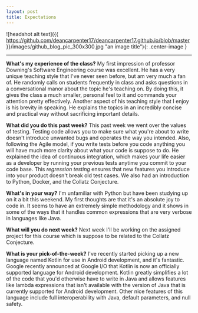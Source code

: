 ```yaml
---
layout: post
title: Expectations
---
```


![headshot alt text]({{ https://github.com/deancarpenter17/deancarpenter17.github.io/blob/master }}/images/github_blog_pic_300x300.jpg "an image title"){: .center-image }

****  

 **What's my experience of the class?** My first impression of professor Downing's Software Engineering course was excellent. He has a very unique teaching style that I've never seen before, but am very much a fan of. He randomly calls on students frequently in class and asks questions in a conversational manor about the topic he's teaching on. By doing this, it gives the class a much smaller, personal feel to it and commands your attention pretty effectively. Another aspect of his teaching style that I enjoy is his brevity in speaking. He explains the topics in an incredibly concise and practical way without sacrificing important details.
 
 **What did you do this past week?** This past week we went over the values of testing. Testing code allows you to make sure what you're about to write doesn't introduce unwanted bugs and operates the way you intended. Also, following the Agile model, if you write tests before you code anything you will have much more clarity about what your code is suppose to do. He explained the idea of continuous integration, which makes your life easier as a developer by running your previous tests anytime you commit to your code base. This _regression testing_ ensures that new features you introduce into your product doesn't break old test cases. We also had an introduction to Python, Docker, and the Collatz Conjecture.
 
 **What's in your way?** I'm unfamiliar with Python but have been studying up on it a bit this weekend. My first thoughts are that it's an absolute joy to code in. It seems to have an extremely simple methodology and it shows in some of the ways that it handles common expressions that are very verbose in languages like Java.

**What will you do next week?** Next week I'll be working on the assigned project for this course which is suppose to be related to the Collatz Conjecture.

**What is your pick-of-the-week?** I've recently started picking up a new language named Kotlin for use in Android development, and it's fantastic. Google recently announced at Google I/O that Kotlin is now an officially supported language for Android development. Kotlin greatly simplifies a lot of the code that you'd otherwise have to write in Java and allows features like lambda expressions that isn't available with the version of Java that is currently supported for Android development. Other nice features of this language include full interoperability with Java, default parameters, and null safety. 
